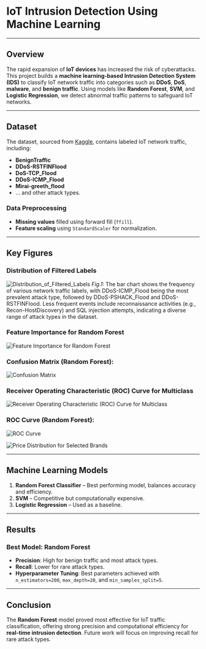 # IoT Intrusion Detection Using Machine Learning

---
## Overview

The rapid expansion of **IoT devices** has increased the risk of cyberattacks. This project builds a **machine learning-based Intrusion Detection System (IDS)** to classify IoT network traffic into categories such as **DDoS**, **DoS**, **malware**, and **benign traffic**. Using models like **Random Forest**, **SVM**, and **Logistic Regression**, we detect abnormal traffic patterns to safeguard IoT networks.

---

## Dataset

The dataset, sourced from [Kaggle](https://www.kaggle.com/datasets/madhavmalhotra/unb-cic-iot-dataset), contains labeled IoT network traffic, including:

- **BenignTraffic**
- **DDoS-RSTFINFlood**
- **DoS-TCP_Flood**
- **DDoS-ICMP_Flood**
- **Mirai-greeth_flood**
- ... and other attack types.

### Data Preprocessing

- **Missing values** filled using forward fill (`ffill`).
- **Feature scaling** using `StandardScaler` for normalization.

---

## Key Figures

### Distribution of Filtered Labels
![Distribution_of_Filtered_Labels](https://github.com/user-attachments/assets/637eae6e-7207-4c66-b272-7a052baf3664)
*Fig.1:* The bar chart shows the frequency of various network traffic labels, with DDoS-ICMP_Flood being the most prevalent attack type, followed by DDoS-PSHACK_Flood and DDoS-RSTFINFlood. Less frequent events include reconnaissance activities (e.g., Recon-HostDiscovery) and SQL injection attempts, indicating a diverse range of attack types in the dataset.

### Feature Importance for Random Forest
![Feature Importance for Random Forest](https://github.com/user-attachments/assets/c01cfa94-840d-43a8-a5d8-ed46e617d353)

### Confusion Matrix (Random Forest):
![Confusion Matrix](https://github.com/user-attachments/assets/4f1fd862-453a-4aae-bb91-09d52cfc251e)

### Receiver Operating Characteristic (ROC) Curve for Multiclass
![Receiver Operating Characteristic (ROC) Curve for Multiclass](https://github.com/user-attachments/assets/9164904f-ced2-4e87-a7ce-ef97652d1914)

### ROC Curve (Random Forest):
![ROC Curve](https://github.com/user-attachments/assets/9d80bef9-ed72-4bc4-82bc-8946574997ce)

![Price Distribution for Selected Brands](https://github.com/user-attachments/assets/1dc775c6-d02b-4776-8a06-0c3d44873a9f)


---

## Machine Learning Models

1. **Random Forest Classifier** – Best performing model, balances accuracy and efficiency.
2. **SVM** – Competitive but computationally expensive.
3. **Logistic Regression** – Used as a baseline.

---

## Results

### Best Model: **Random Forest**
- **Precision**: High for benign traffic and most attack types.
- **Recall**: Lower for rare attack types.
- **Hyperparameter Tuning**: Best parameters achieved with `n_estimators=200`, `max_depth=20`, and `min_samples_split=5`.

---

## Conclusion

The **Random Forest** model proved most effective for IoT traffic classification, offering strong precision and computational efficiency for **real-time intrusion detection**. Future work will focus on improving recall for rare attack types.

